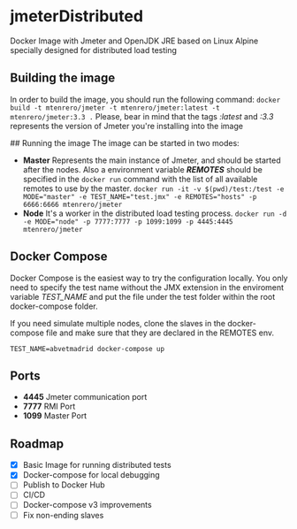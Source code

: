 # jmeterDistributed
Docker Image with Jmeter and OpenJDK JRE based on Linux Alpine specially designed for distributed load testing

## Building the image
In order to build the image, you should run the following command:
`docker build -t mtenrero/jmeter -t mtenrero/jmeter:latest -t mtenrero/jmeter:3.3 .`
Please, bear in mind that the tags *:latest* and *:3.3* represents the version of Jmeter you're installing into the image

## Running the image
The image can be started in two modes:

- **Master** Represents the main instance of Jmeter, and should be started after the nodes. Also a environment variable **_REMOTES_** should be specified in the `docker run` command with the list of all available remotes to use by the master. `docker run -it -v $(pwd)/test:/test -e MODE="master" -e TEST_NAME="test.jmx" -e REMOTES="hosts" -p 6666:6666 mtenrero/jmeter`
- **Node** It's a worker in the distributed load testing process. `docker run -d -e MODE="node" -p 7777:7777 -p 1099:1099 -p 4445:4445 mtenrero/jmeter`

## Docker Compose
Docker Compose is the easiest way to try the configuration locally. You only need to specify the test name without the JMX extension in the enviroment variable *TEST_NAME* and put the file under the test folder within the root docker-compose folder.

If you need simulate multiple nodes, clone the slaves in the docker-compose file and make sure that they are declared in the REMOTES env.

`TEST_NAME=abvetmadrid docker-compose up`

## Ports
- **4445** Jmeter communication port
- **7777** RMI Port
- **1099** Master Port

## Roadmap
- [x] Basic Image for running distributed tests
- [x] Docker-compose for local debugging
- [ ] Publish to Docker Hub
- [ ] CI/CD
- [ ] Docker-compose v3 improvements
- [ ] Fix non-ending slaves